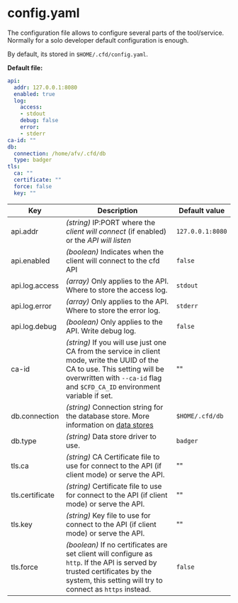 # config.yaml

The configuration file allows to configure several parts of the tool/service. Normally for a solo developer default configuration is enough.

By default, its stored in `$HOME/.cfd/config.yaml`.

**Default file:**

```yaml
api:
  addr: 127.0.0.1:8080
  enabled: true
  log:
    access:
    - stdout
    debug: false
    error:
    - stderr
ca-id: ""
db:
  connection: /home/afv/.cfd/db
  type: badger
tls:
  ca: ""
  certificate: ""
  force: false
  key: ""
```

| Key | Description | Default value |
| --- | ----------- | ------- |
| api.addr | *(string)* IP:PORT where the *client will connect* (if enabled) or the *API will listen* | `127.0.0.1:8080` |
| api.enabled | *(boolean)* Indicates when the client will connect to the cfd API | `false` |
| api.log.access | *(array<string>)* Only applies to the API. Where to store the access log. | `stdout` |
| api.log.error | *(array<string>)* Only applies to the API. Where to store the error log. | `stderr` |
| api.log.debug | *(boolean)* Only applies to the API. Write debug log. | `false` |
| ca-id | *(string)* If you will use just one CA from the service in client mode, write the UUID of the CA to use. This setting will be overwritten with `--ca-id` flag and `$CFD_CA_ID` environment variable if set. | "" |
| db.connection | *(string)* Connection string for the database store. More information on [data stores](./data-stores.md) | `$HOME/.cfd/db` |
| db.type | *(string)* Data store driver to use. | `badger` |
| tls.ca | *(string)* CA Certificate file to use for connect to the API (if client mode) or serve the API. | "" |
| tls.certificate | *(string)* Certificate file to use for connect to the API (if client mode) or serve the API. | "" |
| tls.key | *(string)* Key file to use for connect to the API (if client mode) or serve the API. | "" |
| tls.force | *(boolean)* If no certificates are set client will configure as `http`. If the API is served by trusted certificates by the system, this setting will try to connect as `https` instead. | `false` |
